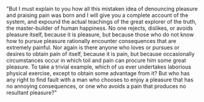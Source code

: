 "But I must explain to you how all this mistaken idea of denouncing pleasure and praising pain
 was born and I will give you a complete account of the system, and expound the actual teachings 
 of the great explorer of the truth, the master-builder of human happiness. No one rejects, dislikes,
  or avoids pleasure itself, because it is pleasure, but because those who do not know how to pursue
   pleasure rationally encounter consequences that are extremely painful. Nor again is there anyone 
   who loves or pursues or desires to obtain pain of itself, because it is pain, but because occasionally
    circumstances occur in which toil and pain can procure him some great pleasure. To take a trivial 
   example, which of us ever undertakes laborious physical exercise, except to obtain some advantage 
   from it? But who has any right to find fault with a man who chooses to enjoy a pleasure that has 
   no annoying consequences, or one who avoids a pain that produces no resultant pleasure?"
